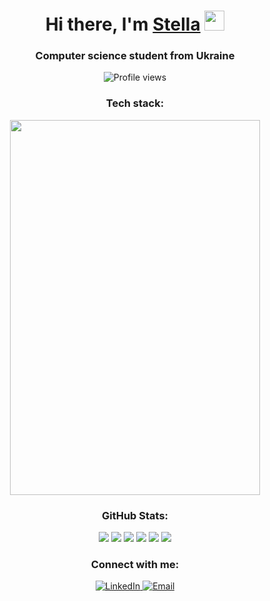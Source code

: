 <h1 align="center">Hi there, I'm <a href="https://github.com/P1ik0" target="_blank">Stella</a> 
<img src="https://github.com/blackcater/blackcater/raw/main/images/Hi.gif" height="32"/></h1>

<h3 align="center">Computer science student from Ukraine</h3>

<p align="center">
  <img src="https://komarev.com/ghpvc/?username=P1ik0&style=for-the-badge&color=blue" alt="Profile views" />
</p>

<h3 align="center">Tech stack:</h3>
<p align="center">
  <a href="https://skillicons.dev">
    <img src="https://skillicons.dev/icons?i=java,docker,cpp,postgres,spring,python&perline=5" style="width: 400px; height: 600;" />
  </a>
</p>

<h3 align="center">GitHub Stats:</h3>
<p align="center">
  <img src="http://github-profile-summary-cards.vercel.app/api/cards/profile-details?username=P1ik0&theme=omni" />
  <img src="http://github-profile-summary-cards.vercel.app/api/cards/repos-per-language?username=P1ik0&theme=omni" />
  <img src="http://github-profile-summary-cards.vercel.app/api/cards/most-commit-language?username=P1ik0&theme=omni" />
  <img src="http://github-profile-summary-cards.vercel.app/api/cards/stats?username=P1ik0&theme=omni" />
  <img src="http://github-profile-summary-cards.vercel.app/api/cards/productive-time?username=P1ik0&theme=omni&utcOffset=8" />
  <a href="https://git.io/streak-stats">
    <img src="http://github-readme-streak-stats.herokuapp.com?user=P1ik0&theme=radical&border_radius=5" />
  </a>
</p>

<h3 align="center">Connect with me:</h3>
<p align="center">
  <a href="https://www.linkedin.com/in/stella-demchenko-218247301/" target="_blank">
    <img src="https://img.shields.io/badge/LinkedIn-Stella%20Demchenko-blue?style=for-the-badge&logo=linkedin" alt="LinkedIn" />
  </a>
  <a href="mailto:stellademchenko@gmail.com">
    <img src="https://img.shields.io/badge/Email-stellademchenko@gmail.com-red?style=for-the-badge&logo=gmail" alt="Email" />
  </a>
</p>
